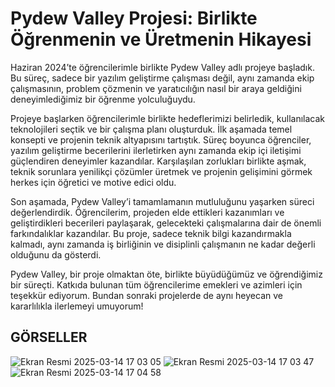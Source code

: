 # Pydew Valley Projesi: Birlikte Öğrenmenin ve Üretmenin Hikayesi

Haziran 2024’te öğrencilerimle birlikte Pydew Valley adlı projeye başladık. Bu süreç, sadece bir yazılım geliştirme çalışması değil, aynı zamanda ekip çalışmasının, problem çözmenin ve yaratıcılığın nasıl bir araya geldiğini deneyimlediğimiz bir öğrenme yolculuğuydu.

Projeye başlarken öğrencilerimle birlikte hedeflerimizi belirledik, kullanılacak teknolojileri seçtik ve bir çalışma planı oluşturduk. İlk aşamada temel konsepti ve projenin teknik altyapısını tartıştık. Süreç boyunca öğrenciler, yazılım geliştirme becerilerini ilerletirken aynı zamanda ekip içi iletişimi güçlendiren deneyimler kazandılar. Karşılaşılan zorlukları birlikte aşmak, teknik sorunlara yenilikçi çözümler üretmek ve projenin gelişimini görmek herkes için öğretici ve motive edici oldu.

Son aşamada, Pydew Valley’i tamamlamanın mutluluğunu yaşarken süreci değerlendirdik. Öğrencilerim, projeden elde ettikleri kazanımları ve geliştirdikleri becerileri paylaşarak, gelecekteki çalışmalarına dair de önemli farkındalıklar kazandılar. Bu proje, sadece teknik bilgi kazandırmakla kalmadı, aynı zamanda iş birliğinin ve disiplinli çalışmanın ne kadar değerli olduğunu da gösterdi.

Pydew Valley, bir proje olmaktan öte, birlikte büyüdüğümüz ve öğrendiğimiz bir süreçti. Katkıda bulunan tüm öğrencilerime emekleri ve azimleri için teşekkür ediyorum. Bundan sonraki projelerde de aynı heyecan ve kararlılıkla ilerlemeyi umuyorum!

## GÖRSELLER
![Ekran Resmi 2025-03-14 17 03 05](https://github.com/user-attachments/assets/4819eb6b-2ed8-4b45-aee5-2f21f7386738)
![Ekran Resmi 2025-03-14 17 03 47](https://github.com/user-attachments/assets/dbe2b6d1-3c58-4c2a-b498-9d1ae81c66e7)
![Ekran Resmi 2025-03-14 17 04 58](https://github.com/user-attachments/assets/67e2d1b0-a55f-46a9-9735-c1c35e8ec672)


